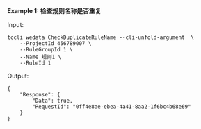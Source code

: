 **Example 1: 检查规则名称是否重复**



Input: 

```
tccli wedata CheckDuplicateRuleName --cli-unfold-argument  \
    --ProjectId 456789007 \
    --RuleGroupId 1 \
    --Name 规则1 \
    --RuleId 1
```

Output: 
```
{
    "Response": {
        "Data": true,
        "RequestId": "0ff4e8ae-ebea-4a41-8aa2-1f6bc4b68e69"
    }
}
```

